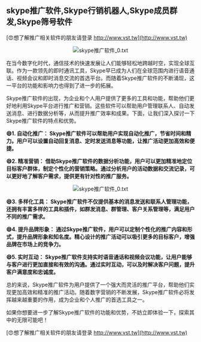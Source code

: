 ## **skype推广软件,Skype行销机器人,Skype成员群发,Skype筛号软件**

[😍想了解推广相关软件的朋友请登录 http://www.vst.tw](http://www.vst.tw)

 <center><img src="https://vst.tw/MP4/tuiguang/png/2.png" alt="skype推广软件_0.txt"></center>

在当今数字化时代，通信技术的快速发展让人们能够轻松地跨越时空，实现全球互联。作为一款领先的即时通讯工具，Skype早已成为人们在全球范围内进行语音通话、视频会议和即时消息交流的首选平台。而随着Skype推广软件的不断涌现，这一平台的功能和影响力也得到了进一步的拓展。

Skype推广软件的出现，为企业和个人用户提供了更多的工具和功能，帮助他们更好地利用Skype平台进行推广和营销。这些软件可以帮助用户管理联系人、自动发送消息、进行数据分析等，从而提升推广效率和成果。下面，让我们深入探讨一下Skype推广软件的特点和优势。

**😄1. 自动化推广： Skype推广软件可以帮助用户实现自动化推广，节省时间和精力。用户可以设置自动回复消息、定时发送消息等功能，让推广活动更加高效和便捷。**

**😄2. 精准营销： 借助Skype推广软件的数据分析功能，用户可以更加精准地定位目标客户群体，制定个性化的营销策略。通过分析用户的活动数据和交流记录，可以更好地了解客户需求，提供更有针对性的推广服务。**

 <center><img src="https://vst.tw/MP4/tuiguang/png/6.png" alt="skype推广软件_0.txt"></center>

**😄3. 多样化工具： Skype推广软件不仅提供基本的消息发送和联系人管理功能，还拥有丰富多样的工具和插件，如群发消息、群管理、客户关系管理等，满足用户不同的推广需求。**

**😄4. 提升品牌形象： 通过Skype推广软件，用户可以定制个性化的推广内容和形式，提升品牌形象和知名度。精心设计的推广活动可以吸引更多的目标客户，增强品牌在市场上的竞争力。**

**😄5. 实时互动： Skype推广软件支持实时语音通话和视频会议功能，让用户能够与客户进行更加直接和有效的沟通。通过实时互动，可以及时解决客户问题，提升客户满意度和忠诚度。**

总的来说，Skype推广软件为用户提供了一个强大而灵活的推广平台，帮助他们实现更加高效和精准的推广活动。随着数字营销的不断发展，Skype推广软件必将发挥越来越重要的作用，成为企业和个人推广的首选工具之一。

如果你想要进一步了解Skype推广软件的功能和优势，不妨立即体验一下，探索其中的无限可能吧！

[😍想了解推广相关软件的朋友请登录 http://www.vst.tw](http://www.vst.tw)



